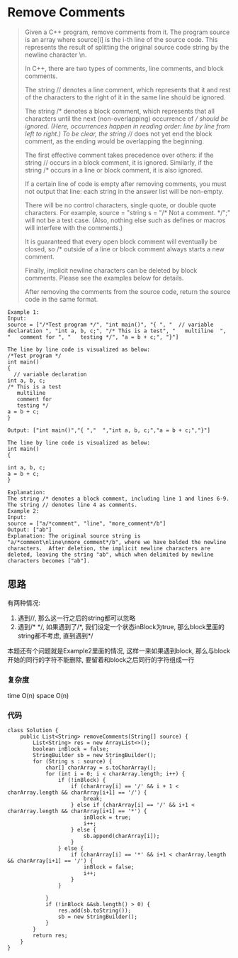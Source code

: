 # Remove Comments

> Given a C++ program, remove comments from it. The program source is an array where source[i] is the i-th line of the source code. This represents the result of splitting the original source code string by the newline character \n.
> 
> In C++, there are two types of comments, line comments, and block comments.
> 
> The string // denotes a line comment, which represents that it and rest of the characters to the right of it in the same line should be ignored.
> 
> The string /* denotes a block comment, which represents that all characters until the next (non-overlapping) occurrence of */ should be ignored. (Here, occurrences happen in reading order: line by line from left to right.) To be clear, the string /*/ does not yet end the block comment, as the ending would be overlapping the beginning.
> 
> The first effective comment takes precedence over others: if the string // occurs in a block comment, it is ignored. Similarly, if the string /* occurs in a line or block comment, it is also ignored.
> 
> If a certain line of code is empty after removing comments, you must not output that line: each string in the answer list will be non-empty.
> 
> There will be no control characters, single quote, or double quote characters. For example, source = "string s = "/* Not a comment. */";" will not be a test case. (Also, nothing else such as defines or macros will interfere with the comments.)
> 
> It is guaranteed that every open block comment will eventually be closed, so /* outside of a line or block comment always starts a new comment.
> 
> Finally, implicit newline characters can be deleted by block comments. Please see the examples below for details.
> 
> After removing the comments from the source code, return the source code in the same format.

	Example 1:
	Input: 
	source = ["/*Test program */", "int main()", "{ ", "  // variable declaration ", "int a, b, c;", "/* This is a test", "   multiline  ", "   comment for ", "   testing */", "a = b + c;", "}"]
	
	The line by line code is visualized as below:
	/*Test program */
	int main()
	{ 
	  // variable declaration 
	int a, b, c;
	/* This is a test
	   multiline  
	   comment for 
	   testing */
	a = b + c;
	}
	
	Output: ["int main()","{ ","  ","int a, b, c;","a = b + c;","}"]
	
	The line by line code is visualized as below:
	int main()
	{ 
	  
	int a, b, c;
	a = b + c;
	}
	
	Explanation: 
	The string /* denotes a block comment, including line 1 and lines 6-9. The string // denotes line 4 as comments.
	Example 2:
	Input: 
	source = ["a/*comment", "line", "more_comment*/b"]
	Output: ["ab"]
	Explanation: The original source string is "a/*comment\nline\nmore_comment*/b", where we have bolded the newline characters.  After deletion, the implicit newline characters are deleted, leaving the string "ab", which when delimited by newline characters becomes ["ab"].
	
	
## 思路
有两种情况:

1. 遇到//, 那么这一行之后的string都可以忽略
2. 遇到/\*  \*/, 如果遇到了/\*, 我们设定一个状态inBlock为true, 那么block里面的string都不考虑, 直到遇到\*/

本题还有个问题就是Example2里面的情况, 这样一来如果遇到block, 那么与block开始的同行的字符不能删除, 要留着和block之后同行的字符组成一行


### 复杂度

time O(n) space O(n)

### 代码

```
class Solution {
    public List<String> removeComments(String[] source) {
        List<String> res = new ArrayList<>();
        boolean inBlock = false;
        StringBuilder sb = new StringBuilder();
        for (String s : source) {
            char[] charArray = s.toCharArray();
            for (int i = 0; i < charArray.length; i++) {
                if (!inBlock) {
                    if (charArray[i] == '/' && i + 1 < charArray.length && charArray[i+1] == '/') {
                        break;
                    } else if (charArray[i] == '/' && i+1 < charArray.length && charArray[i+1] == '*') {
                        inBlock = true;
                        i++;
                    } else {
                        sb.append(charArray[i]);
                    }
                } else {
                    if (charArray[i] == '*' && i+1 < charArray.length && charArray[i+1] == '/') {
                        inBlock = false;
                        i++;
                    }
                }
                
            }
            if (!inBlock &&sb.length() > 0) {
                res.add(sb.toString());
                sb = new StringBuilder();
            }
        }
        return res;
    }
}

```